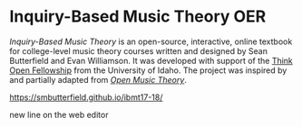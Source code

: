 # Inquiry-Based Music Theory OER

*Inquiry-Based Music Theory* is an open-source, interactive, online textbook for college-level music theory courses written and designed by Sean Butterfield and Evan Williamson.
It was developed with support of the [Think Open Fellowship](https://open.lib.uidaho.edu/) from the University of Idaho. 
The project was inspired by and partially adapted from [*Open Music Theory*](http://openmusictheory.com/).

<https://smbutterfield.github.io/ibmt17-18/>

new line on the web editor
